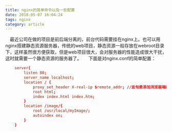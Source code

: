 ```yaml
---
title: nginx的简单命令以及一些配置
date: 2018-05-07 16:04:24
tags: nginx
category: article
---
```

&emsp;最近公司在做的项目是前后端分离的，前台代码需要挂在nginx上。也可以用nginx搭建静态资源服务器，传统的web项目，静态资源一般存放在webroot目录下，这样虽然很方便获取，但是web项目很大，会对服务器的性能造成很大干扰，这时就需要一个静态资源的服务器了。
&emsp;
下面是对nginx.conf的简单配置：
```conf
    server{
        listen 80;
        server_name localhost;
        location / {
            proxy_set_header X-real-ip $remote_addr; //这句是添加浏览器端的ip地址到请求头中
            root html;
            index index.html index.htm;
        }
        location /image/{
            root /usr/local/myImage/;
            autoindex on;
        }
    }
```